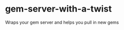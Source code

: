 gem-server-with-a-twist
=======================

Wraps your gem server and helps you pull in new gems
